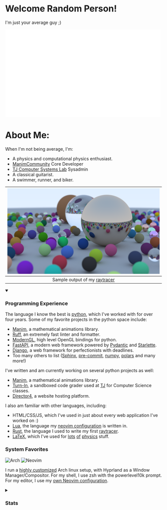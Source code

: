 # Welcome Random Person!
I'm just your average guy ;)

<img src='./logo.gif' width='500' >

# About Me:
When I'm not being average, I'm:
- A physics and computational physics enthusiast.
- [ManimCommunity](https://github.com/ManimCommunity) Core Developer
- [TJ Computer Systems Lab](https://github.com/tjcsl) Sysadmin
- A classical guitarist.
- A swimmer, runner, and biker.


| <img src="https://raw.githubusercontent.com/JasonGrace2282/raytracing/rust-1/image.png" width=700> |
|:--:| 
| Sample output of my [raytracer](https://github.com/JasonGrace2282/raytracing) |

<details open>
  <summary><h3>Programming Experience</h3></summary>

  The language I know the best is [python](https://www.python.org/), which I've worked with for over four years.
  Some of my favorite projects in the python space include:
  * [Manim](https://www.manim.community/), a mathematical animations library.
  * [Ruff](https://docs.astral.sh/ruff/), an extremely fast linter and formatter.
  * [ModernGL](https://github.com/moderngl/moderngl), high level OpenGL bindings for python.
  * [FastAPI](https://fastapi.tiangolo.com/), a modern web framework powered by [Pydantic](https://docs.pydantic.dev/latest/) and [Starlette](https://www.starlette.io/).
  * [Django](https://www.djangoproject.com/), a web framework for perfectionists with deadlines.
  * Too many others to list ([Sphinx](https://www.sphinx-doc.org/en/master/), [pre-commit](https://pre-commit.com/), [numpy](https://numpy.org/), [polars](https://pola.rs/) and many more!)

  I've written and am currently working on several python projects as well:
  * [Manim](https://www.manim.community/), a mathematical animations library.
  * [Turn-In](https://github.com/tjcsl/tin), a sandboxed code grader used at [TJ](https://tjhsst.fcps.edu/) for Computer Science classes.
  * [Director4](https://github.com/tjcsl/director4), a website hosting platform.

  I also am familiar with other languages, including:
  * HTML/CSS/JS, which I've used in just about every web application I've worked on :)
  * [Lua](https://www.lua.org/), the language my [neovim configuration](https://github.com/JasonGrace2282/nvim) is written in.
  * [Rust](https://www.rust-lang.org/), the language I used to write my first [raytracer](https://github.com/JasonGrace2282/raytracing).
  * [LaTeX](https://www.latex-project.org/), which I've used for [lots](https://drive.google.com/file/d/1QNJv2mKwmQYQ6kaFI5SXWtksQu7oKHD8/view?usp=sharing) [of](https://drive.google.com/file/d/1flVjpE1XRtyi3Hn9B3hsapQ-1mqvVRcL/view) [physics](https://drive.google.com/file/d/1hQKbUxiisGZurZ9sY36M03D0MmuKdTmv/view) stuff.
</details>

### System Favorites
![Arch](https://img.shields.io/badge/Arch%20Linux-1793D1?logo=arch-linux&logoColor=fff&style=for-the-badge) ![Neovim](https://img.shields.io/badge/NeoVim-%2357A143.svg?&style=for-the-badge&logo=neovim&logoColor=white)

I run a [highly customized](https://github.com/JasonGrace2282/dotfiles) Arch linux setup, with Hyprland as a Window Manager/Compositor.
For my shell, I use zsh with the powerlevel10k prompt.
For my editor, I use my [own Neovim configuration](https://github.com/JasonGrace2282/nvim).

<details>
<summary><h3>Stats</h3></summary>
<a href="https://wakatime.com"><img width="700" src="https://wakatime.com/share/@JasonGrace2282/1620f0ab-45c7-45b3-88a9-44e3615ca008.png" /></a>

## 📊 GitHub Stats:
<p align="left">
  <img src="https://github-readme-stats.vercel.app/api?username=JasonGrace2282&theme=vue-dark&show_icons=true&hide_border=true&count_private=true"><br>
  <img src="https://github-readme-streak-stats.herokuapp.com/?user=JasonGrace2282&theme=dark&hide_border=false"><br>
  <img src="https://github-readme-stats.vercel.app/api/top-langs/?username=JasonGrace2282&theme=dark&hide_border=false&include_all_commits=false&count_private=false&layout=compact">
</p>

---
[![](https://visitcount.itsvg.in/api?id=JasonGrace2282&icon=0&color=0)](https://visitcount.itsvg.in)

